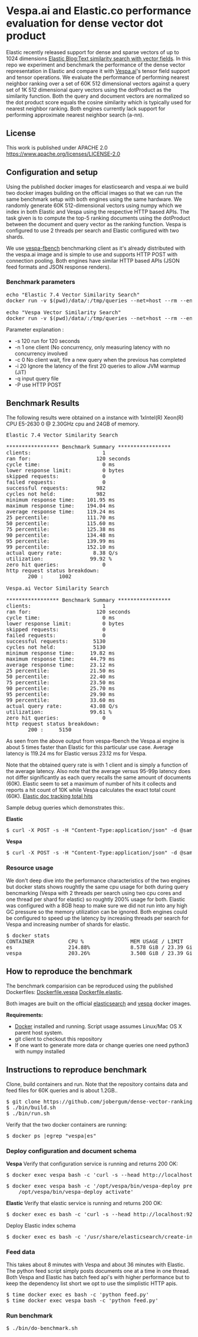 # Vespa.ai and Elastic.co performance evaluation for dense vector dot product 

Elastic recently released support for dense and sparse vectors of up to 1024 dimensions [Elastic Blog:Text similarity search with vector fields](https://www.elastic.co/blog/text-similarity-search-with-vectors-in-elasticsearch).
In this repo we experiment and benchmark the performance of the dense vector representation in Elastic and compare it with [Vespa.ai](https://vespa.ai/)'s tensor field support and tensor operations.  We evaluate the performance of performing nearest neighbor ranking
over a set of 60K 512 dimensional vectors against a query set of 1K 512 dimensional query vectors using the dotProduct as the similarity function. Both the query and document vectors are normalized so the dot product score equals the cosine similarity 
which is typically used for nearest neighbor ranking. Both engines currently lack support for performing approximate nearest neighbor search (a-nn).  

## License
This work is published under APACHE 2.0  https://www.apache.org/licenses/LICENSE-2.0 

## Configuration and setup 
Using the published docker images for elasticsearch and vespa.ai we build two docker images building on the official images so that we can run the same benchmark setup with both engines using the same hardware. 
We randomly generate 60K 512-dimensional vectors using numpy which we index in both Elastic and Vespa using the respective HTTP based APIs. The task given is to compute the top-5 ranking documents using 
the dotProduct between the document and query vector as the ranking function. Vespa is configured to use 2 threads per search and Elastic configured with two shards. 

We use [vespa-fbench](https://docs.vespa.ai/documentation/performance/fbench.html) benchmarking client 
as it's already distributed with the vespa.ai image and is simple to use and supports HTTP POST with connection pooling. Both engines have similar HTTP based APIs (JSON feed formats and JSON response renders).

### Benchmark parameters

<pre>
echo "Elastic 7.4 Vector Similarity Search"
docker run -v $(pwd)/data/:/tmp/queries --net=host --rm --entrypoint /opt/vespa/bin/vespa-fbench docker.io/vespaengine/vespa -P -H "Content-Type:application/json" -q /tmp/queries/elastic/queries.txt -s 120 -n 1 -c 0 -i 20 -o /tmp/queries/result.es.txt localhost 9200 

echo "Vespa Vector Similarity Search"
docker run -v $(pwd)/data/:/tmp/queries --net=host --rm --entrypoint /opt/vespa/bin/vespa-fbench docker.io/vespaengine/vespa -P -H "Content-Type:application/json" -q /tmp/queries/vespa/queries.txt -s 120 -n 1 -c 0 -i 20 -o /tmp/queries/result.vespa.txt localhost 8080 
</pre>

Parameter explanation :
* -s 120 run for 120 seconds
* -n 1 one client (No concurrency, only measuring latency with no concurrency involved
* -c 0 No client wait, fire a new query when the previous has completed
* -i 20 Ignore the latency of the first 20 queries to allow JVM warmup (JiT)
* -q input query file 
* -P use HTTP POST 

## Benchmark Results

The following results were obtained on a instance with 1xIntel(R) Xeon(R) CPU E5-2630 0 @ 2.30GHz cpu and 24GB of memory.  

<pre>
Elastic 7.4 Vector Similarity Search

***************** Benchmark Summary *****************
clients:                       1
ran for:                     120 seconds
cycle time:                    0 ms
lower response limit:          0 bytes
skipped requests:              0
failed requests:               0
successful requests:         982
cycles not held:             982
minimum response time:    101.95 ms
maximum response time:    194.04 ms
average response time:    119.24 ms
25 percentile:            111.70 ms
50 percentile:            115.60 ms
75 percentile:            125.38 ms
90 percentile:            134.48 ms
95 percentile:            139.99 ms
99 percentile:            152.10 ms
actual query rate:          8.38 Q/s
utilization:               99.92 %
zero hit queries:              0
http request status breakdown:
       200 :     1002 

Vespa.ai Vector Similarity Search

***************** Benchmark Summary *****************
clients:                       1
ran for:                     120 seconds
cycle time:                    0 ms
lower response limit:          0 bytes
skipped requests:              0
failed requests:               0
successful requests:        5130
cycles not held:            5130
minimum response time:     19.82 ms
maximum response time:     44.79 ms
average response time:     23.12 ms
25 percentile:             21.50 ms
50 percentile:             22.40 ms
75 percentile:             23.50 ms
90 percentile:             25.70 ms
95 percentile:             29.90 ms
99 percentile:             33.60 ms
actual query rate:         43.08 Q/s
utilization:               99.61 %
zero hit queries:              0
http request status breakdown:
       200 :     5150 
</pre>

As seen from the above output from vespa-fbench the Vespa.ai engine is about 5 times faster than Elastic for this particular use case. Average latency is 119.24 ms for Elastic versus 23.12 ms for Vespa. 

Note that the obtained query rate is with 1 client and is simply a function of the average latency.
Also note that the average versus 95-99p latency does not differ significantly as each query recalls the same amount of documents (60K). Elastic seem to set a maximum of number of hits it collects and reports a hit count of 10K while Vespa calculates
the exact total count (60K). [Elastic doc tracking total hits](https://www.elastic.co/guide/en/elasticsearch/reference/7.0/search-request-track-total-hits.html )

Sample debug queries which demonstrates this:.

**Elastic**

<pre>
$ curl -X POST -s -H "Content-Type:application/json" -d @sample-queries/elastic.json http://localhost:9200/doc/_search |python -m json.tool
</pre>

**Vespa**
<pre>
$ curl -X POST -s -H "Content-Type:application/json" -d @sample-queries/vespa.json http://localhost:8080/search/ |python -m json.tool
</pre>


### Resource usage
We don't deep dive into the performance characteristics of the two engines but docker stats shows roughtly the same cpu usage for both during query bencmarking (Vespa with 2 threads per search using two cpu cores and one thread per shard for elastic) so
roughtly 200% usage for both. Elastic
was configured with a 8GB heap to make sure we did not run into any high GC pressure so the memory utilization can be ignored. Both engines could be configured to speed up the latency by increasing threads per search for Vespa and increasing number of shards
for elastic. 

<pre>
$ docker stats 
CONTAINER           CPU %               MEM USAGE / LIMIT       MEM %               NET I/O             BLOCK I/O           PIDS
es                  214.88%             8.578 GiB / 23.39 GiB   36.68%              6.87 MB / 431 kB    15.2 MB / 3.97 GB   88
vespa               203.26%             3.508 GiB / 23.39 GiB   15.00%              30.6 MB / 3.86 MB   131 MB / 847 MB     2093
</pre>

## How to reproduce the benchmark  
The benchmark comparision can be reproduced using the published Dockerfiles: [Dockerfile.vespa](Dockerfile.vespa) [Dockerfile.elastic](Dockerfile.elastic).

Both images are built on the official [elasticsearch](https://hub.docker.com/_/elasticsearch) and [vespa](https://hub.docker.com/r/vespaengine/vespa/) docker images.

**Requirements:**

* [Docker](https://www.docker.com/) installed and running. Script usage assumes Linux/Mac OS X parent host system. 
* git client to checkout this repository
* If one want to generate more data or change queries one need python3 with numpy installed

## Instructions to reproduce benchmark
Clone, build containers and run. Note that the repository contains data and feed files for 60K queries and is about 1.2GB..
<pre>
$ git clone https://github.com/jobergum/dense-vector-ranking-performance.git; cd dense-vector-ranking-performance
$ ./bin/build.sh 
$ ./bin/run.sh
</pre>

Verify that the two docker containers are running:
<pre>
$ docker ps |egrep "vespa|es"
</pre>

### Deploy configuration and document schema 
**Vespa**
Verify that configuration service is running and returns 200 OK:
<pre>
$ docker exec vespa bash -c 'curl -s --head http://localhost:19071/ApplicationStatus'
</pre>
<pre>
$ docker exec vespa bash -c '/opt/vespa/bin/vespa-deploy prepare config && \
    /opt/vespa/bin/vespa-deploy activate'
</pre>

**Elastic**
Verify that elastic service is running and returns 200 OK:
<pre>
$ docker exec es bash -c 'curl -s --head http://localhost:9200/'
</pre>
Deploy Elastic index schema 
<pre>
$ docker exec es bash -c '/usr/share/elasticsearch/create-index.sh'
</pre>

### Feed data
This takes about 8 minutes with Vespa and about 36 minutes with Elastic. The python feed script simply
posts documents one at a time in one thread. Both Vespa and Elastic has batch feed api's with higher performance but
to keep the dependency list short we opt to use the simplistic HTTP apis. 
<pre>
$ time docker exec es bash -c 'python feed.py'
$ time docker exec vespa bash -c 'python feed.py'
</pre>

### Run benchmark 
<pre>
$ ./bin/do-benchmark.sh 
</pre>
